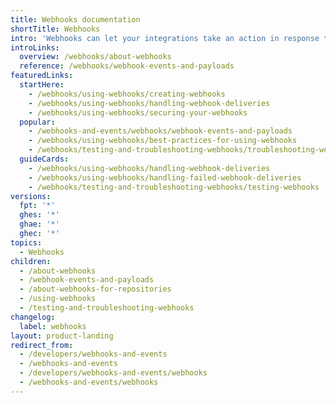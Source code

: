 ```yaml
---
title: Webhooks documentation
shortTitle: Webhooks
intro: 'Webhooks can let your integrations take an action in response to events that occur on {% data variables.product.company_short %}.'
introLinks:
  overview: /webhooks/about-webhooks
  reference: /webhooks/webhook-events-and-payloads
featuredLinks:
  startHere:
    - /webhooks/using-webhooks/creating-webhooks
    - /webhooks/using-webhooks/handling-webhook-deliveries
    - /webhooks/using-webhooks/securing-your-webhooks
  popular:
    - /webhooks-and-events/webhooks/webhook-events-and-payloads
    - /webhooks/using-webhooks/best-practices-for-using-webhooks
    - /webhooks/testing-and-troubleshooting-webhooks/troubleshooting-webhooks
  guideCards:
    - /webhooks/using-webhooks/handling-webhook-deliveries
    - /webhooks/using-webhooks/handling-failed-webhook-deliveries
    - /webhooks/testing-and-troubleshooting-webhooks/testing-webhooks
versions:
  fpt: '*'
  ghes: '*'
  ghae: '*'
  ghec: '*'
topics:
  - Webhooks
children:
  - /about-webhooks
  - /webhook-events-and-payloads
  - /about-webhooks-for-repositories
  - /using-webhooks
  - /testing-and-troubleshooting-webhooks
changelog:
  label: webhooks
layout: product-landing
redirect_from:
  - /developers/webhooks-and-events
  - /webhooks-and-events
  - /developers/webhooks-and-events/webhooks
  - /webhooks-and-events/webhooks
---
```

